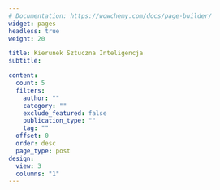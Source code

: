 ```yaml
---
# Documentation: https://wowchemy.com/docs/page-builder/
widget: pages
headless: true
weight: 20

title: Kierunek Sztuczna Inteligencja
subtitle:

content:
  count: 5
  filters:
    author: ""
    category: ""
    exclude_featured: false
    publication_type: ""
    tag: ""
  offset: 0
  order: desc
  page_type: post
design:
  view: 3
  columns: "1"
---
```

